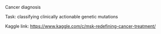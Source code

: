 Cancer diagnosis


Task: classifying clinically actionable genetic mutations

Kaggle link: https://www.kaggle.com/c/msk-redefining-cancer-treatment/
